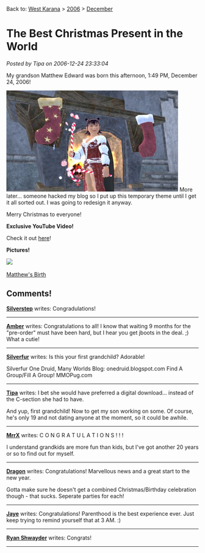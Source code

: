 Back to: [West Karana](/posts/westkarana.md) > [2006](/posts/2006/westkarana.md) > [December](./westkarana.md)
# The Best Christmas Present in the World

*Posted by Tipa on 2006-12-24 23:33:04*

My grandson Matthew Edward was born this afternoon, 1:49 PM, December 24, 2006!


![xmas.jpg](../../../uploads/2006/12/xmas.jpg)
More later... someone hacked my blog so I put up this temporary theme until I get it all sorted out. I was going to redesign it anyway.

Merry Christmas to everyone!

**Exclusive YouTube Video!**

Check it out [here](http://www.youtube.com/watch?v=P5a7LbNF1q0 "Ally & Matthew")!

**Pictures!**

[![](http://lh3.google.com/image/brendahol/RZBe3rhR5IE/AAAAAAAAARo/GkagANSqGAo/s160-c/MatthewSBirth.jpg)](http://picasaweb.google.com/brendahol/MatthewSBirth)

[Matthew's Birth](http://picasaweb.google.com/brendahol/MatthewSBirth)

## Comments!

**[Silverstep](http://mmoadventures.wordpress.com)** writes: Congradulations!

---

**[Amber](http://ambernight.org)** writes: Congratulations to all! I know that waiting 9 months for the "pre-order" must have been hard, but I hear you get jboots in the deal. ;) What a cutie!

---

**[Silverfur](http://onedruid.blogspot.com)** writes: Is this your first grandchild? Adorable!

Silverfur
One Druid, Many Worlds
Blog: onedruid.blogspot.com
Find A Group/Fill A Group! MMOPug.com

---

**[Tipa](https://chasingdings.com)** writes: I bet she would have preferred a digital download... instead of the C-section she had to have.

And yup, first grandchild! Now to get my son working on some. Of course, he's only 19 and not dating anyone at the moment, so it could be awhile.

---

**[MrrX](http://mrrx.wordpress.com)** writes: C O N G R A T U L A T I O N S ! ! !

I understand grandkids are more fun than kids, but I've got another 20 years or so to find out for myself.

---

**[Dragon](http://www.dragonsmind.co.uk)** writes: Congratulations! Marvellous news and a great start to the new year.

Gotta make sure he doesn't get a combined Christmas/Birthday celebration though - that sucks. Seperate parties for each!

---

**[Jaye](http://journeyswithjaye.com)** writes: Congratulations! Parenthood is the best experience ever. Just keep trying to remind yourself that at 3 AM. :)

---

**[Ryan Shwayder](http://www.nerfbat.com/)** writes: Congrats!

---

